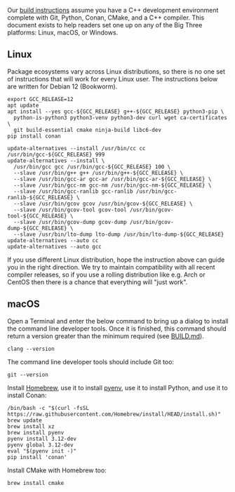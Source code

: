 Our [build instructions][BUILD.md] assume you have a C++ development
environment complete with Git, Python, Conan, CMake, and a C++ compiler.
This document exists to help readers set one up on any of the Big Three
platforms: Linux, macOS, or Windows.

[BUILD.md]: ../../BUILD.md


## Linux

Package ecosystems vary across Linux distributions,
so there is no one set of instructions that will work for every Linux user.
The instructions below are written for Debian 12 (Bookworm).

```
export GCC_RELEASE=12
apt update
apt install --yes gcc-${GCC_RELEASE} g++-${GCC_RELEASE} python3-pip \
  python-is-python3 python3-venv python3-dev curl wget ca-certificates \
  git build-essential cmake ninja-build libc6-dev
pip install conan

update-alternatives --install /usr/bin/cc cc /usr/bin/gcc-${GCC_RELEASE} 999
update-alternatives --install \
  /usr/bin/gcc gcc /usr/bin/gcc-${GCC_RELEASE} 100 \
  --slave /usr/bin/g++ g++ /usr/bin/g++-${GCC_RELEASE} \
  --slave /usr/bin/gcc-ar gcc-ar /usr/bin/gcc-ar-${GCC_RELEASE} \
  --slave /usr/bin/gcc-nm gcc-nm /usr/bin/gcc-nm-${GCC_RELEASE} \
  --slave /usr/bin/gcc-ranlib gcc-ranlib /usr/bin/gcc-ranlib-${GCC_RELEASE} \
  --slave /usr/bin/gcov gcov /usr/bin/gcov-${GCC_RELEASE} \
  --slave /usr/bin/gcov-tool gcov-tool /usr/bin/gcov-tool-${GCC_RELEASE} \
  --slave /usr/bin/gcov-dump gcov-dump /usr/bin/gcov-dump-${GCC_RELEASE} \
  --slave /usr/bin/lto-dump lto-dump /usr/bin/lto-dump-${GCC_RELEASE}
update-alternatives --auto cc
update-alternatives --auto gcc
```

If you use different Linux distribution, hope the instruction above can guide
you in the right direction. We try to maintain compatibility with all recent
compiler releases, so if you use a rolling distribution like e.g. Arch or CentOS
then there is a chance that everything will "just work".

## macOS

Open a Terminal and enter the below command to bring up a dialog to install
the command line developer tools.
Once it is finished, this command should return a version greater than the
minimum required (see [BUILD.md][]).

```
clang --version
```

The command line developer tools should include Git too:

```
git --version
```

Install [Homebrew][],
use it to install [pyenv][],
use it to install Python,
and use it to install Conan:

[Homebrew]: https://brew.sh/
[pyenv]: https://github.com/pyenv/pyenv

```
/bin/bash -c "$(curl -fsSL https://raw.githubusercontent.com/Homebrew/install/HEAD/install.sh)"
brew update
brew install xz
brew install pyenv
pyenv install 3.12-dev
pyenv global 3.12-dev
eval "$(pyenv init -)"
pip install 'conan'
```

Install CMake with Homebrew too:

```
brew install cmake
```
